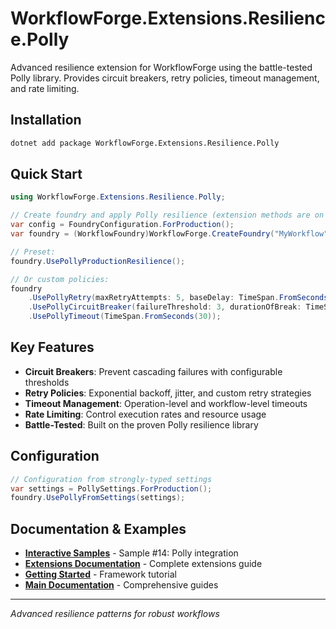 # WorkflowForge.Extensions.Resilience.Polly

Advanced resilience extension for WorkflowForge using the battle-tested Polly library. Provides circuit breakers, retry policies, timeout management, and rate limiting.

## Installation

```bash
dotnet add package WorkflowForge.Extensions.Resilience.Polly
```

## Quick Start

```csharp
using WorkflowForge.Extensions.Resilience.Polly;

// Create foundry and apply Polly resilience (extension methods are on WorkflowFoundry)
var config = FoundryConfiguration.ForProduction();
var foundry = (WorkflowFoundry)WorkflowForge.CreateFoundry("MyWorkflow", config);

// Preset:
foundry.UsePollyProductionResilience();

// Or custom policies:
foundry
    .UsePollyRetry(maxRetryAttempts: 5, baseDelay: TimeSpan.FromSeconds(1))
    .UsePollyCircuitBreaker(failureThreshold: 3, durationOfBreak: TimeSpan.FromMinutes(1))
    .UsePollyTimeout(TimeSpan.FromSeconds(30));
```

## Key Features

- **Circuit Breakers**: Prevent cascading failures with configurable thresholds
- **Retry Policies**: Exponential backoff, jitter, and custom retry strategies
- **Timeout Management**: Operation-level and workflow-level timeouts
- **Rate Limiting**: Control execution rates and resource usage
- **Battle-Tested**: Built on the proven Polly resilience library

## Configuration

```csharp
// Configuration from strongly-typed settings
var settings = PollySettings.ForProduction();
foundry.UsePollyFromSettings(settings);
```

## Documentation & Examples

- **[Interactive Samples](../../samples/WorkflowForge.Samples.BasicConsole/#14-polly-resilience)** - Sample #14: Polly integration
- **[Extensions Documentation](../../../docs/extensions.md)** - Complete extensions guide
- **[Getting Started](../../../docs/getting-started.md)** - Framework tutorial
- **[Main Documentation](../../../docs/)** - Comprehensive guides

---

*Advanced resilience patterns for robust workflows* 